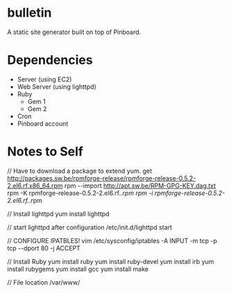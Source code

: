 bulletin
========

A static site generator built on top of Pinboard.

Dependencies
============

+ Server (using EC2)
+ Web Server (using lighttpd)
+ Ruby
  + Gem 1
  + Gem 2
+ Cron
+ Pinboard account

Notes to Self
=============

// Have to download a package to extend yum.
get http://packages.sw.be/rpmforge-release/rpmforge-release-0.5.2-2.el6.rf.x86_64.rpm
rpm --import http://apt.sw.be/RPM-GPG-KEY.dag.txt
rpm -K rpmforge-release-0.5.2-2.el6.rf.*.rpm
rpm -i rpmforge-release-0.5.2-2.el6.rf.*.rpm

// Install lighttpd
yum install lighttpd

// start lighttpd after configuration
/etc/init.d/lighttpd start

// CONFIGURE IPATBLES!
vim /etc/sysconfig/iptables
-A INPUT -m tcp -p tcp --dport 80 -j ACCEPT

// Install Ruby
yum install ruby
yum install ruby-devel
yum install irb
yum install rubygems
yum install gcc
yum install make

// File location
/var/www/


